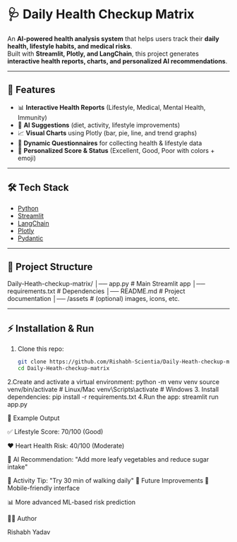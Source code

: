 # 🩺 Daily Health Checkup Matrix  

An **AI-powered health analysis system** that helps users track their **daily health, lifestyle habits, and medical risks**.  
Built with **Streamlit, Plotly, and LangChain**, this project generates **interactive health reports, charts, and personalized AI recommendations**.  

---

## 🚀 Features  
- 📊 **Interactive Health Reports** (Lifestyle, Medical, Mental Health, Immunity)  
- 🤖 **AI Suggestions** (diet, activity, lifestyle improvements)  
- 📈 **Visual Charts** using Plotly (bar, pie, line, and trend graphs)  
- 📝 **Dynamic Questionnaires** for collecting health & lifestyle data  
- 🎯 **Personalized Score & Status** (Excellent, Good, Poor with colors + emoji)  

---

## 🛠️ Tech Stack  
- [Python](https://www.python.org/)  
- [Streamlit](https://streamlit.io/)  
- [LangChain](https://www.langchain.com/)  
- [Plotly](https://plotly.com/python/)  
- [Pydantic](https://docs.pydantic.dev/)  

---

## 📂 Project Structure  
Daily-Heath-checkup-matrix/
│── app.py # Main Streamlit app
│── requirements.txt # Dependencies
│── README.md # Project documentation
│── /assets # (optional) images, icons, etc.

---

## ⚡ Installation & Run  

1. Clone this repo:
   ```bash
   git clone https://github.com/Rishabh-Scientia/Daily-Heath-checkup-matrix.git
   cd Daily-Heath-checkup-matrix
2.Create and activate a virtual environment:
  python -m venv venv
  source venv/bin/activate   # Linux/Mac
  venv\Scripts\activate      # Windows
3. Install dependencies:
   pip install -r requirements.txt
4.Run the app:
   streamlit run app.py
   
🎯 Example Output

✅ Lifestyle Score: 70/100 (Good)

❤️ Heart Health Risk: 40/100 (Moderate)

🥗 AI Recommendation: "Add more leafy vegetables and reduce sugar intake"

🏃 Activity Tip: "Try 30 min of walking daily"
📌 Future Improvements
📲 Mobile-friendly interface

📊 More advanced ML-based risk prediction


👨‍💻 Author

Rishabh Yadav
